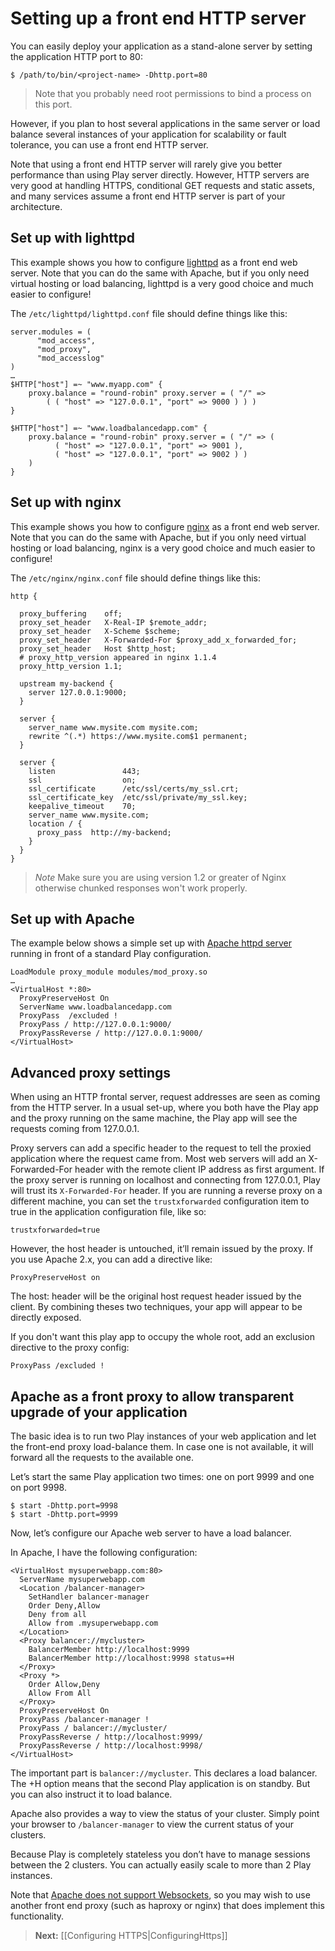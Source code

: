 # Setting up a front end HTTP server

You can easily deploy your application as a stand-alone server by setting the application HTTP port to 80:

```
$ /path/to/bin/<project-name> -Dhttp.port=80
```

> Note that you probably need root permissions to bind a process on this port.

However, if you plan to host several applications in the same server or load balance several instances of your application for scalability or fault tolerance, you can use a front end HTTP server.

Note that using a front end HTTP server will rarely give you better performance than using Play server directly.  However, HTTP servers are very good at handling HTTPS, conditional GET requests and static assets, and many services assume a front end HTTP server is part of your architecture.

## Set up with lighttpd

This example shows you how to configure [lighttpd](http://www.lighttpd.net/) as a front end web server. Note that you can do the same with Apache, but if you only need virtual hosting or load balancing, lighttpd is a very good choice and much easier to configure!

The `/etc/lighttpd/lighttpd.conf` file should define things like this:

```
server.modules = (
      "mod_access",
      "mod_proxy",
      "mod_accesslog" 
)
…
$HTTP["host"] =~ "www.myapp.com" {
    proxy.balance = "round-robin" proxy.server = ( "/" =>
        ( ( "host" => "127.0.0.1", "port" => 9000 ) ) )
}
 
$HTTP["host"] =~ "www.loadbalancedapp.com" {
    proxy.balance = "round-robin" proxy.server = ( "/" => ( 
          ( "host" => "127.0.0.1", "port" => 9001 ), 
          ( "host" => "127.0.0.1", "port" => 9002 ) ) 
    )
}
```

## Set up with nginx

This example shows you how to configure [nginx](http://wiki.nginx.org/Main) as a front end web server. Note that you can do the same with Apache, but if you only need virtual hosting or load balancing, nginx is a very good choice and much easier to configure!

The `/etc/nginx/nginx.conf` file should define things like this:

```
http {

  proxy_buffering    off;
  proxy_set_header   X-Real-IP $remote_addr;
  proxy_set_header   X-Scheme $scheme;
  proxy_set_header   X-Forwarded-For $proxy_add_x_forwarded_for;
  proxy_set_header   Host $http_host;
  # proxy_http_version appeared in nginx 1.1.4
  proxy_http_version 1.1;

  upstream my-backend {
    server 127.0.0.1:9000;
  }

  server {
    server_name www.mysite.com mysite.com;
    rewrite ^(.*) https://www.mysite.com$1 permanent;
  }

  server {
    listen               443;
    ssl                  on;
    ssl_certificate      /etc/ssl/certs/my_ssl.crt;
    ssl_certificate_key  /etc/ssl/private/my_ssl.key;
    keepalive_timeout    70;
    server_name www.mysite.com;
    location / {
      proxy_pass  http://my-backend;
    }
  }
}
```

> *Note* Make sure you are using version 1.2 or greater of Nginx otherwise chunked responses won't work properly.

## Set up with Apache

The example below shows a simple set up with [Apache httpd server](http://httpd.apache.org/) running in front of a standard Play configuration.

```
LoadModule proxy_module modules/mod_proxy.so
…
<VirtualHost *:80>
  ProxyPreserveHost On
  ServerName www.loadbalancedapp.com
  ProxyPass  /excluded !
  ProxyPass / http://127.0.0.1:9000/
  ProxyPassReverse / http://127.0.0.1:9000/
</VirtualHost>
```

## Advanced proxy settings

When using an HTTP frontal server, request addresses are seen as coming from the HTTP server. In a usual set-up, where you both have the Play app and the proxy running on the same machine, the Play app will see the requests coming from 127.0.0.1.

Proxy servers can add a specific header to the request to tell the proxied application where the request came from. Most web servers will add an X-Forwarded-For header with the remote client IP address as first argument. If the proxy server is running on localhost and connecting from 127.0.0.1, Play will trust its `X-Forwarded-For` header.  If you are running a reverse proxy on a different machine, you can set the `trustxforwarded` configuration item to true in the application configuration file, like so:

```
trustxforwarded=true
```

However, the host header is untouched, it’ll remain issued by the proxy. If you use Apache 2.x, you can add a directive like:

```
ProxyPreserveHost on
```

The host: header will be the original host request header issued by the client. By combining theses two techniques, your app will appear to be directly exposed.

If you don't want this play app to occupy the whole root, add an exclusion directive to the proxy config:

```
ProxyPass /excluded !
```

## Apache as a front proxy to allow transparent upgrade of your application

The basic idea is to run two Play instances of your web application and let the front-end proxy load-balance them. In case one is not available, it will forward all the requests to the available one.

Let’s start the same Play application two times: one on port 9999 and one on port 9998.

```
$ start -Dhttp.port=9998
$ start -Dhttp.port=9999
```

Now, let’s configure our Apache web server to have a load balancer.

In Apache, I have the following configuration:

```
<VirtualHost mysuperwebapp.com:80>
  ServerName mysuperwebapp.com
  <Location /balancer-manager>
    SetHandler balancer-manager
    Order Deny,Allow
    Deny from all
    Allow from .mysuperwebapp.com
  </Location>
  <Proxy balancer://mycluster>
    BalancerMember http://localhost:9999
    BalancerMember http://localhost:9998 status=+H
  </Proxy>
  <Proxy *>
    Order Allow,Deny
    Allow From All
  </Proxy>
  ProxyPreserveHost On
  ProxyPass /balancer-manager !
  ProxyPass / balancer://mycluster/
  ProxyPassReverse / http://localhost:9999/
  ProxyPassReverse / http://localhost:9998/
</VirtualHost>
```

The important part is `balancer://mycluster`. This declares a load balancer. The +H option means that the second Play application is on standby. But you can also instruct it to load balance.

Apache also provides a way to view the status of your cluster. Simply point your browser to `/balancer-manager` to view the current status of your clusters.

Because Play is completely stateless you don’t have to manage sessions between the 2 clusters. You can actually easily scale to more than 2 Play instances.

Note that [Apache does not support Websockets](https://issues.apache.org/bugzilla/show_bug.cgi?id=47485), so you may wish to use another front end proxy (such as haproxy or nginx) that does implement this functionality.

> **Next:** [[Configuring HTTPS|ConfiguringHttps]]
